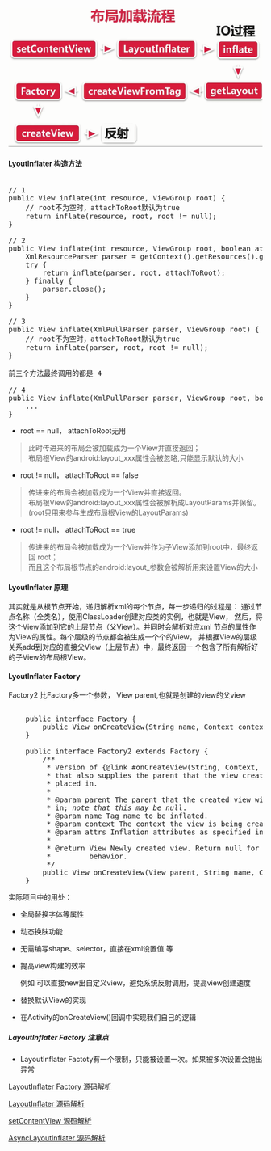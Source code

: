 

















   ![](https://github.com/fumeidonga/markdownPic/blob/master/performance/createviw1.png?raw=true)

#### LyoutInflater 构造方法

<pre>

// 1
public View inflate(int resource, ViewGroup root) {
    // root不为空时，attachToRoot默认为true
    return inflate(resource, root, root != null);
}

// 2
public View inflate(int resource, ViewGroup root, boolean attachToRoot) {
    XmlResourceParser parser = getContext().getResources().getLayout(resource);
    try {
        return inflate(parser, root, attachToRoot);
    } finally {
        parser.close();
    }
}

// 3
public View inflate(XmlPullParser parser, ViewGroup root) {
    // root不为空时，attachToRoot默认为true
    return inflate(parser, root, root != null);
}

前三个方法最终调用的都是 4

// 4
public View inflate(XmlPullParser parser, ViewGroup root, boolean attachToRoot) {
    ...
}
</pre>

* root == null， attachToRoot无用
> 此时传进来的布局会被加载成为一个View并直接返回；  
> 布局根View的android:layout_xxx属性会被忽略,只能显示默认的大小

* root != null， attachToRoot == false
> 传进来的布局会被加载成为一个View并直接返回。  
> 布局根View的android:layout_xxx属性会被解析成LayoutParams并保留。  
> (root只用来参与生成布局根View的LayoutParams)

* root != null， attachToRoot == true
> 传进来的布局会被加载成为一个View并作为子View添加到root中，最终返回
root；  
> 而且这个布局根节点的android:layout_参数会被解析用来设置View的大小


#### LyoutInflater 原理

其实就是从根节点开始，递归解析xml的每个节点，每一步递归的过程是：
通过节点名称（全类名），使用ClassLoader创建对应类的实例，也就是View，
然后，将这个View添加到它的上层节点（父View）。并同时会解析对应xml
节点的属性作为View的属性。每个层级的节点都会被生成一个个的View，
并根据View的层级关系add到对应的直接父View（上层节点）中，最终返回一
个包含了所有解析好的子View的布局根View。


#### LyoutInflater Factory

Factory2 比Factory多一个参数， View parent,也就是创建的view的父view
<pre>

    public interface Factory {
        public View onCreateView(String name, Context context, AttributeSet attrs);
    }
    
    public interface Factory2 extends Factory {
        /**
         * Version of {@link #onCreateView(String, Context, AttributeSet)}
         * that also supplies the parent that the view created view will be
         * placed in.
         *
         * @param parent The parent that the created view will be placed 
         * in; <em>note that this may be null</em>.
         * @param name Tag name to be inflated.
         * @param context The context the view is being created in.
         * @param attrs Inflation attributes as specified in XML file.
         *
         * @return View Newly created view. Return null for the default
         *         behavior.
         */
        public View onCreateView(View parent, String name, Context context, AttributeSet attrs);
    }
</pre>

实际项目中的用处：

* 全局替换字体等属性

* 动态换肤功能

* 无需编写shape、selector，直接在xml设置值 等

* 提高view构建的效率

   例如 可以直接new出自定义view，避免系统反射调用，提高view创建速度

* 替换默认View的实现

* 在Activity的onCreateView()回调中实现我们自己的逻辑



##### LayoutInflater Factory 注意点

* LayoutInflater Factoty有一个限制，只能被设置一次。如果被多次设置会抛出异常

[LayoutInflater Factory 源码解析](https://www.jianshu.com/p/9c16bbaee442)

[LayoutInflater 源码解析](https://www.jianshu.com/p/f0f3de2f63e3)

[setContentView 源码解析](https://www.jianshu.com/p/00a6d391569e)

[AsyncLayoutInflater 源码解析](https://www.jianshu.com/p/a3a3bd314c45)